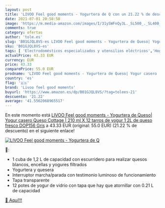 ```yaml
---
layout: post
title: 'LIVOO Feel good moments - Yogurtera de Q con un 21.22 % de descuento'
date: 2021-07-01 20:58:58
image: 'https://m.media-amazon.com/images/I/31ySWFnQy3L._SL500_._SL400_.jpg'
comments: true
category: ofertas
author: 'tole.es'
slug: 'B01GJQL8VS-es LIVOO Feel good moments - Yogurtera de Queso| Yogur casero...'
sku: 'B01GJQL8VS-es'
tags: [ 'Electrodomésticos especializados y utensilios eléctricos','Hogar y cocina','Pequeño electrodoméstico','Yogurteras','livoo feel good moments','queso','yogur', ]
actualPrice: 43.33 EUR
currency: EUR
price: 43.33
comparePrice: 55.0 EUR
prodname: 'LIVOO Feel good moments - Yogurtera de Queso| Yogur casero  Queso Cottage | 210 ml X 12 tarros de yogur  1 2L de queso fresco DOP156 Gris'
country: 'es'
flag: '🇪🇸'
brand: 'Livoo feel good moments'
buyurl: 'https://www.amazon.es/dp/B01GJQL8VS/?tag=tolees-21'
descuento: '21.22'
average: '41.5562068965517'
---
```


En este momento está [LIVOO Feel good moments - Yogurtera de Queso| Yogur casero  Queso Cottage | 210 ml X 12 tarros de yogur  1 2L de queso fresco DOP156 Gris](https://www.amazon.es/dp/B01GJQL8VS/?tag=tolees-21) a 43.33 EUR (original: 55.0 EUR) (21.22 %  de descuento) en el siguiente enlace!

[![LIVOO Feel good moments - Yogurtera de Q](https://m.media-amazon.com/images/I/31ySWFnQy3L._SL500_._SL400_.jpg)](https://www.amazon.es/dp/B01GJQL8VS/?tag=tolees-21)

🔎:

- 1 cuba de 1,2 L de capacidad con escurridero para realizar quesos blancos, encellas y yogures filtrados
- Yogurtera y quesera
- Interruptor marcha/parada con testimonio luminoso de funcionamiento
- Tapa transparente
- 12 potes de yogur de vidrio con tapa que hay que atornillar con 0.21 L de capacidad

[🛒 Aquí!!!](https://www.amazon.es/dp/B01GJQL8VS/?tag=tolees-21)
